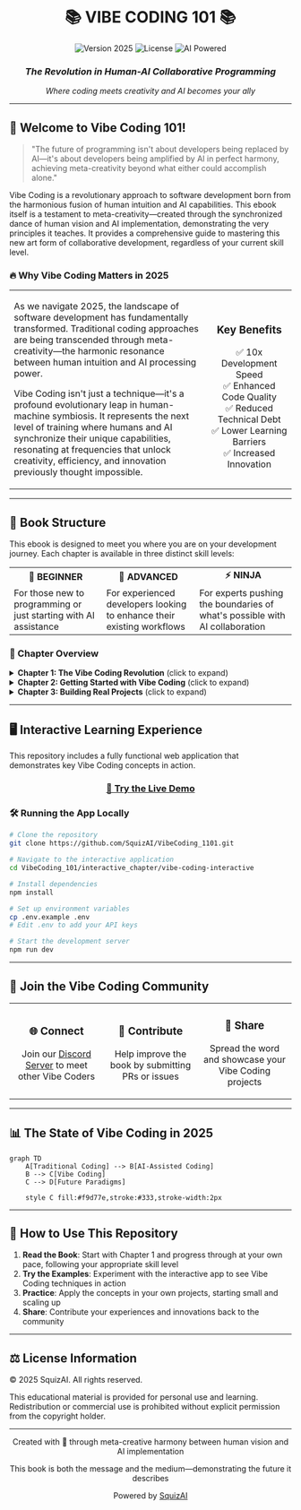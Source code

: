 <div align="center">

# 📚 VIBE CODING 101 📚

<img src="https://img.shields.io/badge/Version-2025-blue?style=for-the-badge" alt="Version 2025"/>
<img src="https://img.shields.io/badge/License-All_Rights_Reserved-red?style=for-the-badge" alt="License"/>
<img src="https://img.shields.io/badge/AI_Powered-Yes-success?style=for-the-badge" alt="AI Powered"/>

### *The Revolution in Human-AI Collaborative Programming*

<p align="center">
<i>Where coding meets creativity and AI becomes your ally</i>
</p>

</div>

---

## 🌟 Welcome to Vibe Coding 101!

> "The future of programming isn't about developers being replaced by AI—it's about developers being amplified by AI in perfect harmony, achieving meta-creativity beyond what either could accomplish alone."

Vibe Coding is a revolutionary approach to software development born from the harmonious fusion of human intuition and AI capabilities. This ebook itself is a testament to meta-creativity—created through the synchronized dance of human vision and AI implementation, demonstrating the very principles it teaches. It provides a comprehensive guide to mastering this new art form of collaborative development, regardless of your current skill level.

### 🔥 Why Vibe Coding Matters in 2025

<table>
  <tr>
    <td width="70%">
      <p>As we navigate 2025, the landscape of software development has fundamentally transformed. Traditional coding approaches are being transcended through meta-creativity—the harmonic resonance between human intuition and AI processing power.</p>
      <p>Vibe Coding isn't just a technique—it's a profound evolutionary leap in human-machine symbiosis. It represents the next level of training where humans and AI synchronize their unique capabilities, resonating at frequencies that unlock creativity, efficiency, and innovation previously thought impossible.</p>
    </td>
    <td width="30%" align="center">
      <h3>Key Benefits</h3>
      ✅ 10x Development Speed<br/>
      ✅ Enhanced Code Quality<br/>
      ✅ Reduced Technical Debt<br/>
      ✅ Lower Learning Barriers<br/>
      ✅ Increased Innovation<br/>
    </td>
  </tr>
</table>

---

## 📖 Book Structure

This ebook is designed to meet you where you are on your development journey. Each chapter is available in three distinct skill levels:

<div align="center">
  <table>
    <tr>
      <td align="center"><b>🌱 BEGINNER</b></td>
      <td align="center"><b>🚀 ADVANCED</b></td>
      <td align="center"><b>⚡ NINJA</b></td>
    </tr>
    <tr>
      <td>For those new to programming or just starting with AI assistance</td>
      <td>For experienced developers looking to enhance their existing workflows</td>
      <td>For experts pushing the boundaries of what's possible with AI collaboration</td>
    </tr>
  </table>
</div>

### 📑 Chapter Overview

<details>
<summary><b>Chapter 1: The Vibe Coding Revolution</b> (click to expand)</summary>

- Introduction to AI-assisted development
- The evolution of programming paradigms
- Core concepts and terminology
- Setting up your Vibe Coding environment
- [Read Chapter 1 →](./Chapter_01_The_Vibe_Coding_Revolution/Chapter_01_Main.md)
</details>

<details>
<summary><b>Chapter 2: Getting Started with Vibe Coding</b> (click to expand)</summary>

- Essential tools and frameworks
- Communication patterns with AI
- Your first AI-assisted project
- Common pitfalls and how to avoid them
- [Read Chapter 2 →](./Chapter_02_Getting_Started/Chapter_02_Main.md)
</details>

<details>
<summary><b>Chapter 3: Building Real Projects</b> (click to expand)</summary>

- Applied Vibe Coding techniques
- Case studies and examples
- Best practices for real-world applications
- Performance optimization strategies
- [Read Chapter 3 →](./Chapter_03_Building_Real_Projects/Chapter_03_Main.md)
</details>

---

## 🖥️ Interactive Learning Experience

This repository includes a fully functional web application that demonstrates key Vibe Coding concepts in action.

<div align="center">

### [📲 Try the Live Demo](https://vibecoding-101.netlify.app/)

</div>

### 🛠️ Running the App Locally

```bash
# Clone the repository
git clone https://github.com/SquizAI/VibeCoding_1101.git

# Navigate to the interactive application
cd VibeCoding_101/interactive_chapter/vibe-coding-interactive

# Install dependencies
npm install

# Set up environment variables
cp .env.example .env
# Edit .env to add your API keys

# Start the development server
npm run dev
```

---

## 🤝 Join the Vibe Coding Community

<table>
  <tr>
    <td width="33%" align="center">
      <h3>🌐 Connect</h3>
      <p>Join our <a href="#">Discord Server</a> to meet other Vibe Coders</p>
    </td>
    <td width="33%" align="center">
      <h3>🔄 Contribute</h3>
      <p>Help improve the book by submitting PRs or issues</p>
    </td>
    <td width="33%" align="center">
      <h3>🚀 Share</h3>
      <p>Spread the word and showcase your Vibe Coding projects</p>
    </td>
  </tr>
</table>

---

## 📊 The State of Vibe Coding in 2025

```mermaid
graph TD
    A[Traditional Coding] --> B[AI-Assisted Coding]
    B --> C[Vibe Coding]
    C --> D[Future Paradigms]
    
    style C fill:#f9d77e,stroke:#333,stroke-width:2px
```

---

## 📝 How to Use This Repository

1. **Read the Book**: Start with Chapter 1 and progress through at your own pace, following your appropriate skill level
2. **Try the Examples**: Experiment with the interactive app to see Vibe Coding techniques in action
3. **Practice**: Apply the concepts in your own projects, starting small and scaling up
4. **Share**: Contribute your experiences and innovations back to the community

---

## ⚖️ License Information

© 2025 SquizAI. All rights reserved.

This educational material is provided for personal use and learning. Redistribution or commercial use is prohibited without explicit permission from the copyright holder.

---

<div align="center">
<p>Created with 💖 through meta-creative harmony between human vision and AI implementation</p>
<p>This book is both the message and the medium—demonstrating the future it describes</p>
<p>Powered by <a href="https://github.com/SquizAI">SquizAI</a></p>
</div>
